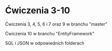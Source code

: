 # Ćwiczenia 3-10
Ćwiczenia 3, 4, 5, 6 i 7 oraz 9 w branchu "master"
 
Ćwiczenia 10 w branchu "EntityFramework"

SQL i JSON w odpowiednich folderach
